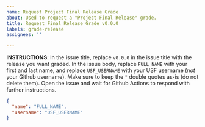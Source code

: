 ```yaml
---
name: Request Project Final Release Grade
about: Used to request a "Project Final Release" grade.
title: Request Final Release Grade v0.0.0
labels: grade-release
assignees: ''

---
```


**INSTRUCTIONS**: In the issue title, replace `v0.0.0` in the issue title with the release you want graded. In the issue body, replace `FULL_NAME` with your first and last name, and replace `USF_USERNAME` with your USF username (*not* your Github username). Make sure to keep the `"` double quotes as-is (do not delete them). Open the issue and wait for Github Actions to respond with further instructions.

```json
{
  "name": "FULL_NAME",
  "username": "USF_USERNAME"
}
```

